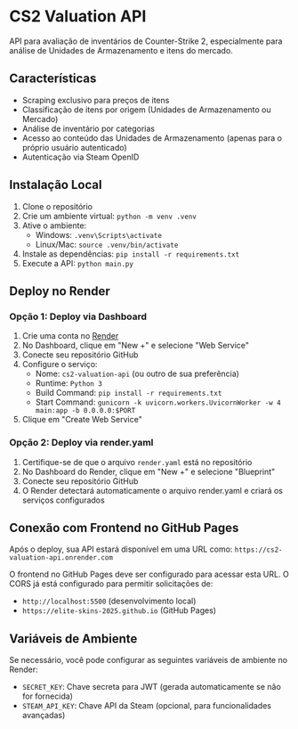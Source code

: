 # CS2 Valuation API

API para avaliação de inventários de Counter-Strike 2, especialmente para análise de Unidades de Armazenamento e itens do mercado.

## Características

- Scraping exclusivo para preços de itens
- Classificação de itens por origem (Unidades de Armazenamento ou Mercado)
- Análise de inventário por categorias
- Acesso ao conteúdo das Unidades de Armazenamento (apenas para o próprio usuário autenticado)
- Autenticação via Steam OpenID

## Instalação Local

1. Clone o repositório
2. Crie um ambiente virtual: `python -m venv .venv`
3. Ative o ambiente:
   - Windows: `.venv\Scripts\activate`
   - Linux/Mac: `source .venv/bin/activate`
4. Instale as dependências: `pip install -r requirements.txt`
5. Execute a API: `python main.py`

## Deploy no Render

### Opção 1: Deploy via Dashboard

1. Crie uma conta no [Render](https://render.com/)
2. No Dashboard, clique em "New +" e selecione "Web Service"
3. Conecte seu repositório GitHub
4. Configure o serviço:
   - Nome: `cs2-valuation-api` (ou outro de sua preferência)
   - Runtime: `Python 3`
   - Build Command: `pip install -r requirements.txt`
   - Start Command: `gunicorn -k uvicorn.workers.UvicornWorker -w 4 main:app -b 0.0.0.0:$PORT`
5. Clique em "Create Web Service"

### Opção 2: Deploy via render.yaml

1. Certifique-se de que o arquivo `render.yaml` está no repositório
2. No Dashboard do Render, clique em "New +" e selecione "Blueprint"
3. Conecte seu repositório GitHub
4. O Render detectará automaticamente o arquivo render.yaml e criará os serviços configurados

## Conexão com Frontend no GitHub Pages

Após o deploy, sua API estará disponível em uma URL como:
`https://cs2-valuation-api.onrender.com`

O frontend no GitHub Pages deve ser configurado para acessar esta URL. O CORS já está configurado para permitir solicitações de:
- `http://localhost:5500` (desenvolvimento local)
- `https://elite-skins-2025.github.io` (GitHub Pages)

## Variáveis de Ambiente

Se necessário, você pode configurar as seguintes variáveis de ambiente no Render:

- `SECRET_KEY`: Chave secreta para JWT (gerada automaticamente se não for fornecida)
- `STEAM_API_KEY`: Chave API da Steam (opcional, para funcionalidades avançadas) 